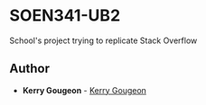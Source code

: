 # SOEN341-UB2
School's project trying to replicate Stack Overflow

## Author

* **Kerry Gougeon** - [Kerry Gougeon](https://github.com/Kerry-G)